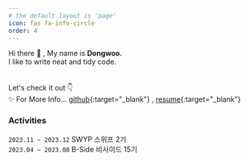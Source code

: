 ```yaml
---
# the default layout is 'page'
icon: fas fa-info-circle
order: 4
---
```


Hi there 👋 , My name is **Dongwoo.**<br/>
I like to write neat and tidy code.
<br/>
<br/>
<br/>
Let's check it out 👇<br/>
✨ For More Info... [github](https://github.com/devwoodie){:target="_blank"} , [resume](https://spring-fang-155.notion.site/Tidy-Code-3b8fa188e4e34a95bd5b2299d7ff86bd?pvs=4){:target="_blank"}


### Activities

`2023.11 ~ 2023.12` SWYP 스위프 2기 <br/>
`2023.04 ~ 2023.08` B-Side 비사이드 15기

